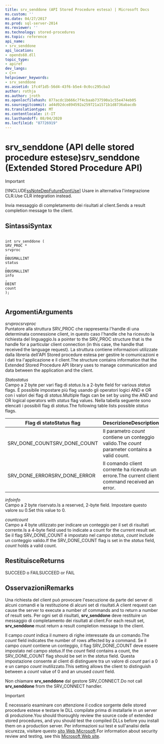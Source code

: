 ```yaml
---
title: srv_senddone (API Stored Procedure estesa) | Microsoft Docs
ms.custom: ''
ms.date: 04/27/2017
ms.prod: sql-server-2014
ms.reviewer: ''
ms.technology: stored-procedures
ms.topic: reference
api_name:
- srv_senddone
api_location:
- opends60.dll
topic_type:
- apiref
dev_langs:
- C++
helpviewer_keywords:
- srv_senddone
ms.assetid: 1fc4f1d5-56d4-43f6-b5e4-0c0cc295cba3
author: rothja
ms.author: jroth
ms.openlocfilehash: 877acdc1b666c7f4cbaab737590a1c55e474eb05
ms.sourcegitcommit: ad4d92dce894592a259721a1571b1d8736abacdb
ms.translationtype: MT
ms.contentlocale: it-IT
ms.lasthandoff: 08/04/2020
ms.locfileid: "87726919"
---
```

# <a name="srv_senddone-extended-stored-procedure-api"></a><span data-ttu-id="090d1-102">srv_senddone (API delle stored procedure estese)</span><span class="sxs-lookup"><span data-stu-id="090d1-102">srv_senddone (Extended Stored Procedure API)</span></span>
    
> [!IMPORTANT]  
>  [!INCLUDE[ssNoteDepFutureDontUse](../../includes/ssnotedepfuturedontuse-md.md)] <span data-ttu-id="090d1-103">Usare in alternativa l'integrazione CLR.</span><span class="sxs-lookup"><span data-stu-id="090d1-103">Use CLR integration instead.</span></span>  
  
 <span data-ttu-id="090d1-104">Invia messaggio di completamento dei risultati al client.</span><span class="sxs-lookup"><span data-stu-id="090d1-104">Sends a result completion message to the client.</span></span>  
  
## <a name="syntax"></a><span data-ttu-id="090d1-105">Sintassi</span><span class="sxs-lookup"><span data-stu-id="090d1-105">Syntax</span></span>  
  
```  
  
int srv_senddone (  
SRV_PROC *  
srvproc  
,  
DBUSMALLINT   
status  
,  
DBUSMALLINT  
info  
,  
DBINT  
count   
);  
  
```  
  
## <a name="arguments"></a><span data-ttu-id="090d1-106">Argomenti</span><span class="sxs-lookup"><span data-stu-id="090d1-106">Arguments</span></span>  
 <span data-ttu-id="090d1-107">*srvproc*</span><span class="sxs-lookup"><span data-stu-id="090d1-107">*srvproc*</span></span>  
 <span data-ttu-id="090d1-108">Puntatore alla struttura SRV_PROC che rappresenta l'handle di una determinata connessione client, in questo caso l'handle che ha ricevuto la richiesta del linguaggio.</span><span class="sxs-lookup"><span data-stu-id="090d1-108">Is a pointer to the SRV_PROC structure that is the handle for a particular client connection (in this case, the handle that received the language request).</span></span> <span data-ttu-id="090d1-109">La struttura contiene informazioni utilizzate dalla libreria dell'API Stored procedure estesa per gestire le comunicazioni e i dati tra l'applicazione e il client.</span><span class="sxs-lookup"><span data-stu-id="090d1-109">The structure contains information that the Extended Stored Procedure API library uses to manage communication and data between the application and the client.</span></span>  
  
 <span data-ttu-id="090d1-110">*Stato*</span><span class="sxs-lookup"><span data-stu-id="090d1-110">*status*</span></span>  
 <span data-ttu-id="090d1-111">Campo a 2 byte per vari flag di *status*.</span><span class="sxs-lookup"><span data-stu-id="090d1-111">Is a 2-byte field for various *status* flags.</span></span> <span data-ttu-id="090d1-112">È possibile impostare più flag usando gli operatori logici AND e OR con i valori dei flag di *status*.</span><span class="sxs-lookup"><span data-stu-id="090d1-112">Multiple flags can be set by using the AND and OR logical operators with *status* flag values.</span></span> <span data-ttu-id="090d1-113">Nella tabella seguente sono elencati i possibili flag di *status*.</span><span class="sxs-lookup"><span data-stu-id="090d1-113">The following table lists possible *status* flags.</span></span>  
  
|<span data-ttu-id="090d1-114">Flag di stato</span><span class="sxs-lookup"><span data-stu-id="090d1-114">Status flag</span></span>|<span data-ttu-id="090d1-115">Descrizione</span><span class="sxs-lookup"><span data-stu-id="090d1-115">Description</span></span>|  
|-----------------|-----------------|  
|<span data-ttu-id="090d1-116">SRV_DONE_COUNT</span><span class="sxs-lookup"><span data-stu-id="090d1-116">SRV_DONE_COUNT</span></span>|<span data-ttu-id="090d1-117">Il parametro *count* contiene un conteggio valido.</span><span class="sxs-lookup"><span data-stu-id="090d1-117">The *count* parameter contains a valid count.</span></span>|  
|<span data-ttu-id="090d1-118">SRV_DONE_ERROR</span><span class="sxs-lookup"><span data-stu-id="090d1-118">SRV_DONE_ERROR</span></span>|<span data-ttu-id="090d1-119">Il comando client corrente ha ricevuto un errore.</span><span class="sxs-lookup"><span data-stu-id="090d1-119">The current client command received an error.</span></span>|  
  
 <span data-ttu-id="090d1-120">*info*</span><span class="sxs-lookup"><span data-stu-id="090d1-120">*info*</span></span>  
 <span data-ttu-id="090d1-121">Campo a 2 byte riservato.</span><span class="sxs-lookup"><span data-stu-id="090d1-121">Is a reserved, 2-byte field.</span></span> <span data-ttu-id="090d1-122">Impostare questo valore su 0.</span><span class="sxs-lookup"><span data-stu-id="090d1-122">Set this value to 0.</span></span>  
  
 <span data-ttu-id="090d1-123">*count*</span><span class="sxs-lookup"><span data-stu-id="090d1-123">*count*</span></span>  
 <span data-ttu-id="090d1-124">Campo a 4 byte utilizzato per indicare un conteggio per il set di risultati corrente.</span><span class="sxs-lookup"><span data-stu-id="090d1-124">Is a 4-byte field used to indicate a count for the current result set.</span></span> <span data-ttu-id="090d1-125">Se il flag SRV_DONE_COUNT è impostato nel campo *status*, *count* include un conteggio valido.</span><span class="sxs-lookup"><span data-stu-id="090d1-125">If the SRV_DONE_COUNT flag is set in the *status* field, *count* holds a valid count.</span></span>  
  
## <a name="returns"></a><span data-ttu-id="090d1-126">Restituisce</span><span class="sxs-lookup"><span data-stu-id="090d1-126">Returns</span></span>  
 <span data-ttu-id="090d1-127">SUCCEED o FAIL</span><span class="sxs-lookup"><span data-stu-id="090d1-127">SUCCEED or FAIL</span></span>  
  
## <a name="remarks"></a><span data-ttu-id="090d1-128">Osservazioni</span><span class="sxs-lookup"><span data-stu-id="090d1-128">Remarks</span></span>  
 <span data-ttu-id="090d1-129">Una richiesta del client può provocare l'esecuzione da parte del server di alcuni comandi e la restituzione di alcuni set di risultati.</span><span class="sxs-lookup"><span data-stu-id="090d1-129">A client request can cause the server to execute a number of commands and to return a number of result sets.</span></span> <span data-ttu-id="090d1-130">Per ogni set di risultati, **srv_senddone** deve restituire un messaggio di completamento dei risultati al client.</span><span class="sxs-lookup"><span data-stu-id="090d1-130">For each result set, **srv_senddone** must return a result completion message to the client.</span></span>  
  
 <span data-ttu-id="090d1-131">Il campo *count* indica il numero di righe interessate da un comando.</span><span class="sxs-lookup"><span data-stu-id="090d1-131">The *count* field indicates the number of rows affected by a command.</span></span> <span data-ttu-id="090d1-132">Se il campo *count* contiene un conteggio, il flag SRV_DONE_COUNT deve essere impostato nel campo *status*.</span><span class="sxs-lookup"><span data-stu-id="090d1-132">If the *count* field contains a count, the SRV_DONE_COUNT flag should be set in the *status* field.</span></span> <span data-ttu-id="090d1-133">Questa impostazione consente al client di distinguere tra un valore di *count* pari a 0 e un campo *count* inutilizzato.</span><span class="sxs-lookup"><span data-stu-id="090d1-133">This setting allows the client to distinguish between a *count* value of 0 and an unused *count* field.</span></span>  
  
 <span data-ttu-id="090d1-134">Non chiamare **srv_senddone** dal gestore SRV_CONNECT.</span><span class="sxs-lookup"><span data-stu-id="090d1-134">Do not call **srv_senddone** from the SRV_CONNECT handler.</span></span>  
  
> [!IMPORTANT]  
>  <span data-ttu-id="090d1-135">È necessario esaminare con attenzione il codice sorgente delle stored procedure estese e testare le DLL compilate prima di installarle in un server di produzione.</span><span class="sxs-lookup"><span data-stu-id="090d1-135">You should thoroughly review the source code of extended stored procedures, and you should test the compiled DLLs before you install them on a production server.</span></span> <span data-ttu-id="090d1-136">Per informazioni sui test e sull'analisi della sicurezza, visitare questo [sito Web Microsoft](https://go.microsoft.com/fwlink/?LinkID=54761&amp;clcid=0x409https://msdn.microsoft.com/security/).</span><span class="sxs-lookup"><span data-stu-id="090d1-136">For information about security review and testing, see this [Microsoft Web site](https://go.microsoft.com/fwlink/?LinkID=54761&amp;clcid=0x409https://msdn.microsoft.com/security/).</span></span>  
  
  
